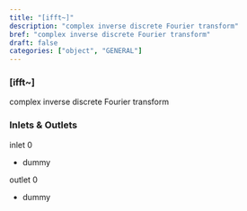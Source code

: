 ```yaml
---
title: "[ifft~]"
description: "complex inverse discrete Fourier transform"
bref: "complex inverse discrete Fourier transform"
draft: false
categories: ["object", "GENERAL"]
---
```


### [ifft~]

complex inverse discrete Fourier transform

### Inlets & Outlets

inlet 0

 - dummy

outlet 0

 - dummy
 
